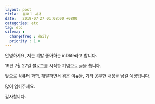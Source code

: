 ```yaml
---
layout: post
title:  블로그 시작
date:   2019-07-27 01:08:00 +0800
categories: etc
tag: etc
sitemap :
  changefreq : daily
  priority : 1.0
---
```


안녕하세요, 저는 개발 좋아하는 inDlife라고 합니다.

19년 7월 27일 블로그를 시작한 기념으로 글을 씁니다.

앞으로 컴퓨터 과학, 개발하면서 겪은 이슈들, 기타 공부한 내용을 남길 예정입니다.

많이 읽어주세요.



감사합니다.

